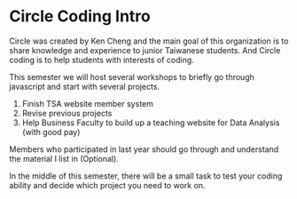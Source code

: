 # Circle Coding Intro

Circle was created by Ken Cheng and the main goal of this organization is to share knowledge and experience to junior Taiwanese students. And Circle coding is to help students with interests of coding.

This semester we will host several workshops to briefly go through javascript and start with several projects.

1. Finish TSA website member system
2. Revise previous projects
3. Help Business Faculty to build up a teaching website for Data Analysis \(with good pay\)

Members who participated in last year should go through and understand the material I list in \(Optional\).

In the middle of this semester, there will be a small task to test your coding ability and decide which project you need to work on.

